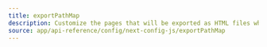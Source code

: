 ```yaml
---
title: exportPathMap
description: Customize the pages that will be exported as HTML files when using `next export`.
source: app/api-reference/config/next-config-js/exportPathMap
---
```

